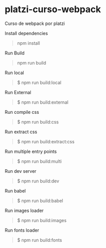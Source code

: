 # platzi-curso-webpack
Curso de webpack por platzi

Install dependencies
> npm install

Run Build
> npm run build

Run local
> $ npm run build:local

Run External
> $ npm run build:external

Run compile css
> $ npm run build:css

Run extract css
> $ npm run build:extract:css

Run multiple entry points
> $ npm run build:multi

Run dev server
> $ npm run build:dev

Run babel
> $ npm run build:babel

Run images loader
> $ npm run build:images

Run fonts loader
> $ npm run build:fonts